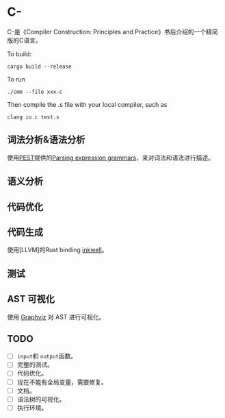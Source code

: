 # C-

C-是《Compiler Construction: Principles and Practice》书后介绍的一个精简版的C语言。

To build:

```shell
cargo build --release
```

To run

```shell
./cmm --file xxx.c
```

Then compile the .s file with your local compiler, such as

```
clang io.c test.s
```

## 词法分析&语法分析

使用[PEST](https://pest.rs/)提供的[Parsing expression grammars](https://pest.rs/book/grammars/peg.html)，来对词法和语法进行描述。

## 语义分析

## 代码优化

## 代码生成

使用[LLVM]的Rust binding [inkwell](https://github.com/TheDan64/inkwell)。

## 测试

## AST 可视化
使用 [Graphviz](http://graphviz.org) 对 AST 进行可视化。

## TODO

- [ ] `input`和 `output`函数。
- [ ] 完整的测试。
- [ ] 代码优化。
- [ ] 现在不能有全局变量，需要修复。
- [ ] 文档。
- [ ] 语法树的可视化。
- [ ] 执行环境。
